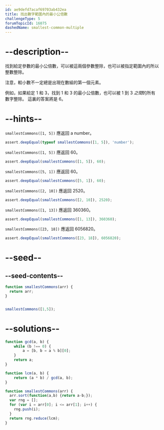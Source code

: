 ```yaml
---
id: ae9defd7acaf69703ab432ea
title: 找出數字範圍內的最小公倍數
challengeType: 5
forumTopicId: 16075
dashedName: smallest-common-multiple
---
```


# --description--

找到給定參數的最小公倍數，可以被這兩個參數整除，也可以被指定範圍內的所以整數整除。

注意，較小數不一定總是出現在數組的第一個元素。

例如，如果給定 1 和 3，找到 1 和 3 的最小公倍數，也可以被 1 到 3 *之間*的所有數字整除。 這裏的答案將是 6。

# --hints--

`smallestCommons([1, 5])` 應返回 a number。

```js
assert.deepEqual(typeof smallestCommons([1, 5]), 'number');
```

`smallestCommons([1, 5])` 應返回 60。

```js
assert.deepEqual(smallestCommons([1, 5]), 60);
```

`smallestCommons([5, 1])` 應返回 60。

```js
assert.deepEqual(smallestCommons([5, 1]), 60);
```

`smallestCommons([2, 10])` 應返回 2520。

```js
assert.deepEqual(smallestCommons([2, 10]), 2520);
```

`smallestCommons([1, 13])` 應返回 360360。

```js
assert.deepEqual(smallestCommons([1, 13]), 360360);
```

`smallestCommons([23, 18])` 應返回 6056820。

```js
assert.deepEqual(smallestCommons([23, 18]), 6056820);
```

# --seed--

## --seed-contents--

```js
function smallestCommons(arr) {
  return arr;
}


smallestCommons([1,5]);
```

# --solutions--

```js
function gcd(a, b) {
    while (b !== 0) {
        a = [b, b = a % b][0];
    }
    return a;
}

function lcm(a, b) {
    return (a * b) / gcd(a, b);
}

function smallestCommons(arr) {
  arr.sort(function(a,b) {return a-b;});
  var rng = [];
  for (var i = arr[0]; i <= arr[1]; i++) {
    rng.push(i);
  }
  return rng.reduce(lcm);
}
```
